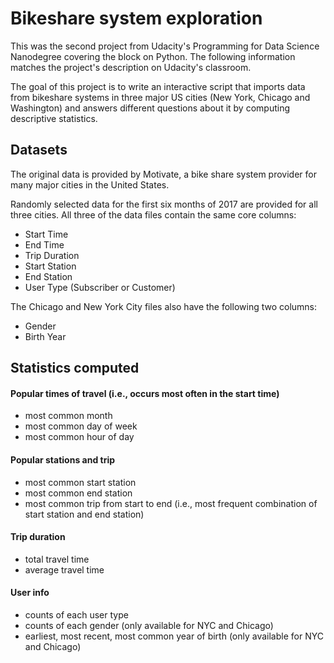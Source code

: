 # Bikeshare system exploration

This was the second project from Udacity's Programming for Data Science Nanodegree covering the block on Python. The following information matches the project's description on Udacity's classroom.

The goal of this project is to write an interactive script that imports data from bikeshare systems in three major US cities (New York, Chicago and Washington) and answers different questions about it by computing descriptive statistics.

## Datasets

The original data is provided by Motivate, a bike share system provider for many major cities in the United States.

Randomly selected data for the first six months of 2017 are provided for all three cities. All three of the data files contain the same core columns:

- Start Time
- End Time
- Trip Duration
- Start Station
- End Station
- User Type (Subscriber or Customer)

The Chicago and New York City files also have the following two columns:

- Gender
- Birth Year

## Statistics computed

#### Popular times of travel (i.e., occurs most often in the start time)

- most common month
- most common day of week
- most common hour of day

#### Popular stations and trip

- most common start station
- most common end station
- most common trip from start to end (i.e., most frequent combination of start station and end station)

#### Trip duration

- total travel time
- average travel time

#### User info

- counts of each user type
- counts of each gender (only available for NYC and Chicago)
- earliest, most recent, most common year of birth (only available for NYC and Chicago)
